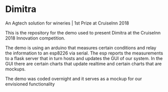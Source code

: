 # Dimitra
An Agtech solution for wineries | 1st Prize at CruiseInn 2018

This is the repository for the demo used to present Dimitra at the CruiseInn 2018 Innovation competition. 

The demo is using an arduino that measures certain conditions and relay the information to an esp8226 via serial. 
The esp reports the measurements to a flask server that in turn hosts and updates the GUI of our system. In the GUI there are certain
charts that update realtime and certain charts that are mockups.

The demo was coded overnight and it serves as a mockup for our envisioned functionality
